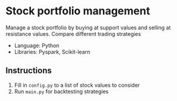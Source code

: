 # Stock portfolio management
Manage a stock portfolio by buying at support values and selling at resistance values. Compare different trading strategies

* Language: Python
* Libraries: Pyspark, Scikit-learn

## Instructions
1. Fill in ```config.py``` to a list of stock values to consider
2. Run ```main.py``` for backtesting strategies
